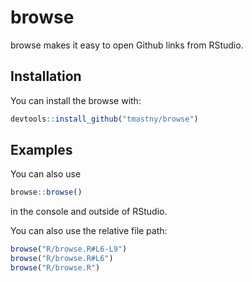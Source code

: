 # browse

<!-- badges: start -->
<!-- badges: end -->

browse makes it easy to open Github links from RStudio.

## Installation

You can install the browse with:

``` r
devtools::install_github("tmastny/browse")
```

## Examples

You can also use 

```r
browse::browse()
```

in the console and outside of RStudio.

You can also use the relative file path:

```r
browse("R/browse.R#L6-L9")
browse("R/browse.R#L6")
browse("R/browse.R")
```
